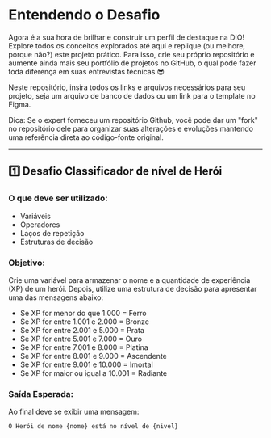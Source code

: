 # Entendendo o Desafio

Agora é a sua hora de brilhar e construir um perfil de destaque na DIO! Explore todos os conceitos explorados até aqui e replique (ou melhore, porque não?) este projeto prático. Para isso, crie seu próprio repositório e aumente ainda mais seu portfólio de projetos no GitHub, o qual pode fazer toda diferença em suas entrevistas técnicas 😎

Neste repositório, insira todos os links e arquivos necessários para seu projeto, seja um arquivo de banco de dados ou um link para o template no Figma.

Dica: Se o expert forneceu um repositório Github, você pode dar um "fork" no repositório dele para organizar suas alterações e evoluções mantendo uma referência direta ao código-fonte original.

---

## 1️⃣ Desafio Classificador de nível de Herói

### O que deve ser utilizado:
- Variáveis
- Operadores
- Laços de repetição
- Estruturas de decisão

### Objetivo:
Crie uma variável para armazenar o nome e a quantidade de experiência (XP) de um herói. Depois, utilize uma estrutura de decisão para apresentar uma das mensagens abaixo:

- Se XP for menor do que 1.000 = Ferro  
- Se XP for entre 1.001 e 2.000 = Bronze  
- Se XP for entre 2.001 e 5.000 = Prata  
- Se XP for entre 5.001 e 7.000 = Ouro  
- Se XP for entre 7.001 e 8.000 = Platina  
- Se XP for entre 8.001 e 9.000 = Ascendente  
- Se XP for entre 9.001 e 10.000 = Imortal  
- Se XP for maior ou igual a 10.001 = Radiante

### Saída Esperada:
Ao final deve se exibir uma mensagem:

```bash
O Herói de nome {nome} está no nível de {nivel}
````